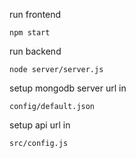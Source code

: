 run frontend

`npm start`

run backend

`node server/server.js`

setup mongodb server url in 

`config/default.json`

setup api url in

`src/config.js`

